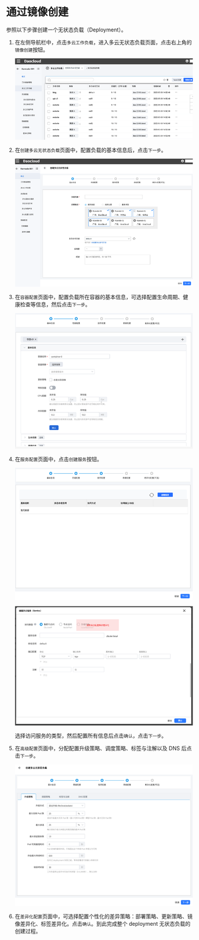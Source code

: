 # 通过镜像创建

参照以下步骤创建一个无状态负载（Deployment）。

1. 在左侧导航栏中，点击`多云工作负载`，进入多云无状态负载页面，点击右上角的`镜像创建`按钮。

    ![image](../images/deployment01.png)

2. 在`创建多云无状态负载`页面中，配置负载的基本信息后，点击`下一步`。

    ![image](../images/deployment02.png)

3. 在`容器配置`页面中，配置负载所在容器的基本信息，可选择配置生命周期、健康检查等信息，然后点击`下一步`。

    ![image](../images/deployment03.png)

4. 在`服务配置`页面中，点击`创建服务`按钮。

    ![image](../images/deployment04.png)

    ![image](../images/deployment05.png)

    选择访问服务的类型，然后配置所有信息后点击`确认`，点击`下一步`。

5. 在`高级配置`页面中，分配配置升级策略、调度策略、标签与注解以及 DNS 后点击`下一步`。

    ![image](../images/deployment06.png)

6. 在`差异化配置`页面中，可选择配置个性化的差异策略：部署策略、更新策略、镜像差异化、标签差异化。点击`确认`。到此完成整个 deployment 无状态负载的创建过程。
